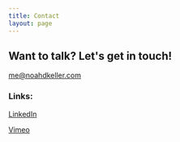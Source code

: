 ```yaml
---
title: Contact
layout: page
---
```


<h2>Want to talk? Let's get in touch!</h2>
<p> <a href="mailto:me@noahdkeller.com">me@noahdkeller.com</a> </p>

<h3>Links: </h3>
<p> <a href="https://www.linkedin.com/in/noahkeller/">LinkedIn</a> </p>

<p> <a href="https://vimeo.com/noahkeller">Vimeo</a> </p>
